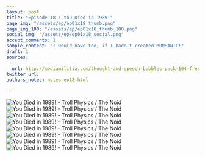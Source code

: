 ```yaml
---
layout: post
title: "Episode 18 : You Died in 1989!"
page_img: "/assets/ep/ep01x18_thumb.png"
page_img_100: "/assets/ep/ep01x18_thumb_100.png"
social_img: "/assets/ep/ep01x18_social.png"
accept_comments: 1
sample_content: "I would have too, if I hadn't created MONSANTO!"
draft: 1
sources: 
 - 
  url: http://mediamilitia.com/thought-and-speech-bubbles-pack-104-free-vectors-and-images/
twitter_url: 
authors_notes: notes-ep18.html

---
```



<div style="margin-left: auto; margin-right: auto; width: 600px;">
  <img src="/assets/ep/ep01x18_01.png" alt="You Died in 1989! - Troll Physics / The Noid" />
  <img src="/assets/ep/ep01x18_02.png" alt="You Died in 1989! - Troll Physics / The Noid" />
  <img src="/assets/ep/ep01x18_03.png" alt="You Died in 1989! - Troll Physics / The Noid" />
  <img src="/assets/ep/ep01x18_04.png" alt="You Died in 1989! - Troll Physics / The Noid" />
  <img src="/assets/ep/ep01x18_05.png" alt="You Died in 1989! - Troll Physics / The Noid" />
  <img src="/assets/ep/ep01x18_06.png" alt="You Died in 1989! - Troll Physics / The Noid" />
  <img src="/assets/ep/ep01x18_07.png" alt="You Died in 1989! - Troll Physics / The Noid" />
  <img src="/assets/ep/ep01x18_08.png" alt="You Died in 1989! - Troll Physics / The Noid" />
</div>

<div style="display: none">
  Script:

  Jesus: Gentlemen, we've been caught in a Monsanto lawsuit.
  Robin: What happened to the clouds?
  Jesus: They were for effect. They went away now that Batman defeated the memes.
  [slow clap...]
  Noid: Well done, Batman meme!
  Batman: The Domino's Pizza Noid! I thought you died in 1989!
  Robin: Jesus said memes can't die.
  Jesus: No, I said they can't die in a car accident.
  Batman: A meme dies when no one thinks about it anymore.
  Noid: Correction: A meme usually dies. I would have, too. If I hadn't created MONSANTO.
  ...
  Noid: Welcome to my kingdom. Monsanto Labs.
  Batman: You didn't invent Monsanto. It's 80 years older than you.
  Noid: Think like a meme, n00b. I didn't invent Monsanto, I invented the meme. Nobody knew about it until me. Now I prolong my wretched life with their inventions.
  Noid: Plus, I once had a cameo on Family Guy.
  Batman: You tell people GMO's are dangerous just to save your own skin? That's low, even for you, Noid.
  [Troll Physics scientists working in the foreground]
  Noid: WTF?! I do this to survive. It must be pretty nice to be so popular and never fear for your LIFE.
  Noid: I've seen too many memes die to just sit down and take it. FUCK! Even your sidekick is missing most of the time. And when he's there, you beat him up!
  Noid: With all this research, I've still only got three frames to meme with. I'm not asking a lot! And besides, if I hadn't made Monsanto, you would have no where to go right now!!!
  Noid: I think I need some time alone.
  [Noid disappears]
  Jesus: Hehe. What a character.
</div>

